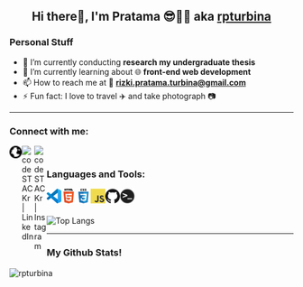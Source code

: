<h2 align="center">Hi there👋, I'm <strong>Pratama</strong> 😎👨‍💻 aka <a href="https://rpturbina.github.io/">rpturbina</a></h2>

### Personal Stuff
- 🔬 I’m currently conducting **research my undergraduate thesis**
- 🌱 I’m currently learning about 🌐 **front-end web development** 
- 📫 How to reach me at 📧 **rizki.pratama.turbina@gmail.com** 
- ⚡ Fun fact: I love to travel ✈️ and take photograph 📷

---

### Connect with me:

[<img align="left" alt="codeSTACKr.com" width="22px" src="https://raw.githubusercontent.com/iconic/open-iconic/master/svg/globe.svg" />][website]
[<img align="left" alt="codeSTACKr | LinkedIn" width="22px" src="https://cdn.jsdelivr.net/npm/simple-icons@v3/icons/linkedin.svg" />][linkedin]
[<img align="left" alt="codeSTACKr | Instagram" width="22px" src="https://cdn.jsdelivr.net/npm/simple-icons@v3/icons/instagram.svg" />][instagram]

<br />

### Languages and Tools:

<img align="left" alt="Visual Studio Code" width="26px" src="https://raw.githubusercontent.com/github/explore/80688e429a7d4ef2fca1e82350fe8e3517d3494d/topics/visual-studio-code/visual-studio-code.png" />
<img align="left" alt="HTML5" width="26px" src="https://raw.githubusercontent.com/github/explore/80688e429a7d4ef2fca1e82350fe8e3517d3494d/topics/html/html.png" />
<img align="left" alt="CSS3" width="26px" src="https://raw.githubusercontent.com/github/explore/80688e429a7d4ef2fca1e82350fe8e3517d3494d/topics/css/css.png" />
<img align="left" alt="JavaScript" width="26px" src="https://raw.githubusercontent.com/github/explore/80688e429a7d4ef2fca1e82350fe8e3517d3494d/topics/javascript/javascript.png" />
<img align="left" alt="GitHub" width="26px" src="https://raw.githubusercontent.com/github/explore/78df643247d429f6cc873026c0622819ad797942/topics/github/github.png" />
<img align="left" alt="Terminal" width="26px" src="https://raw.githubusercontent.com/github/explore/80688e429a7d4ef2fca1e82350fe8e3517d3494d/topics/terminal/terminal.png" />

<br />
<br />

![Top Langs](https://github-readme-stats.vercel.app/api/top-langs/?username=rpturbina&layout=compact&theme=radical)

---

### My Github Stats!
<p>
    <img align="center" src="https://github-readme-stats.vercel.app/api?username=rpturbina&show_icons=true" alt="rpturbina" />
</p>

[website]: https://rpturbina.github.io/
[instagram]: https://instagram.com/rpturbina
[linkedin]: https://linkedin.com/in/rpturbina
